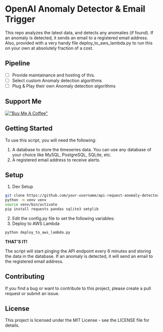 # OpenAI Anomaly Detector & Email Trigger
This repo analyzes the latest data, and detects any anomalies (if found). If an anomaly is detected, it sends an email to a registered email address. Also, provided with a very handy file deploy_to_aws_lambda.py to run this on your own at absolutely fraction of a cost.

## Pipeline
- [ ] Provide maintainance and hosting of this.
- [ ] Select custom Anomaly detection algorithms
- [ ] Plug & Play their own Anomaly detection algorithms

## Support Me
[!["Buy Me A Coffee"](https://www.buymeacoffee.com/assets/img/custom_images/orange_img.png)](https://www.buymeacoffee.com/asvs)
## Getting Started
To use this script, you will need the following:
1. A database to store the timeseries data. You can use any database of your choice like MySQL, PostgreSQL, SQLite, etc.
2. A registered email address to receive alerts.

## Setup
1. Dev Setup 
```bash
git clone https://github.com/your-username/api-request-anomaly-detector.git
python -m venv venv
source venv/bin/activate
pip install requests pandas sqlite3 smtplib
```
2. Edit the config.py file to set the following variables:
3. Deploy to AWS Lambda
```python
python deploy_to_aws_lambda.py
```

**THAT'S IT!**

The script will start pinging the API endpoint every 6 minutes and storing the data in the database. If an anomaly is detected, it will send an email to the registered email address.

## Contributing
If you find a bug or want to contribute to this project, please create a pull request or submit an issue.

## License
This project is licensed under the MIT License - see the LICENSE file for details.
